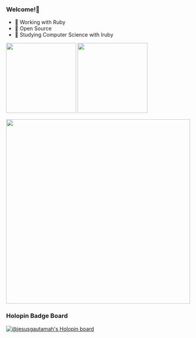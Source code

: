 ### Welcome!👋

- 🔭 Working with Ruby
- 🌱 Open Source
- 🤔 Studying Computer Science with Iruby

<img src="https://github-readme-stats-git-masterrstaa-rickstaa.vercel.app/api?username=JesusGautamah&count_private=true&show_icons=true&theme=tokyonight&hide_title=true" height=190em> <img src="https://github-readme-stats-git-masterrstaa-rickstaa.vercel.app/api/top-langs/?username=jesusgautamah&theme=tokyonight" height=190em>

<img src="https://wakatime.com/share/@JesusGautamah/16412b5f-f59d-46fb-bb1e-37594fc488d0.svg" height=500rem>

### Holopin Badge Board
[![@jesusgautamah's Holopin board](https://holopin.me/jesusgautamah)](https://holopin.io/@jesusgautamah)

